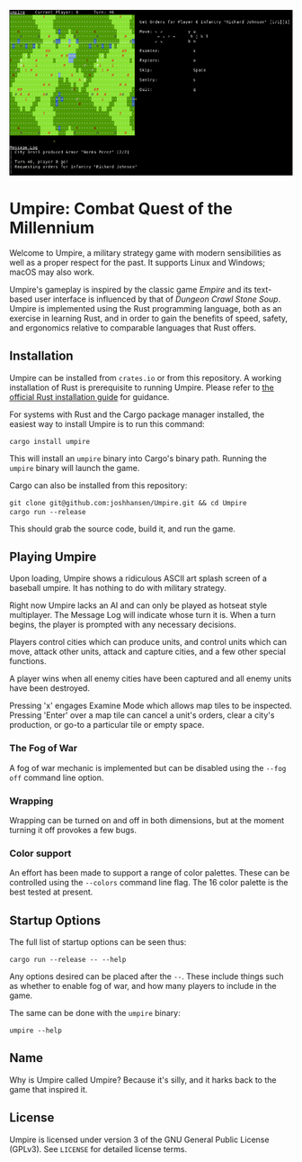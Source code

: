 ![Umpire](/images/Umpire-0.4.png "Umpire")

# Umpire: Combat Quest of the Millennium

Welcome to Umpire, a military strategy game with modern sensibilities as well as
a proper respect for the past. It supports Linux and Windows; macOS may also work.

Umpire's gameplay is inspired by the classic game _Empire_ and its text-based
user interface is influenced by that of _Dungeon Crawl Stone Soup_.
Umpire is implemented using the Rust programming language, both as an exercise
in learning Rust, and in order to gain the benefits of speed, safety, and
ergonomics relative to comparable languages that Rust offers.

## Installation

Umpire can be installed from `crates.io` or from this repository. A working
installation of Rust is prerequisite to running Umpire. Please refer to
[the official Rust installation guide](https://www.rust-lang.org/en-US/install.html)
for guidance.

For systems with Rust and the Cargo package manager installed, the easiest way to
install Umpire is to run this command:

    cargo install umpire

This will install an `umpire` binary into Cargo's binary path. Running the `umpire`
binary will launch the game.

Cargo can also be installed from this repository:

    git clone git@github.com:joshhansen/Umpire.git && cd Umpire
    cargo run --release

This should grab the source code, build it, and run the game.

## Playing Umpire
Upon loading, Umpire shows a ridiculous ASCII art splash screen of a baseball
umpire. It has nothing to do with military strategy.

Right now Umpire lacks an AI and can only be played as hotseat style
multiplayer. The Message Log will indicate whose turn it is. When a turn begins,
the player is prompted with any necessary decisions.

Players control cities which can produce units, and control units which can
move, attack other units, attack and capture cities, and a few other special
functions.

A player wins when all enemy cities have been captured and all enemy units have
been destroyed.

Pressing 'x' engages Examine Mode which allows map tiles to be inspected. Pressing 'Enter' over a map tile can cancel a
unit's orders, clear a city's production, or go-to a particular tile or empty space.

### The Fog of War

A fog of war mechanic is implemented but can be disabled using the `--fog off` command line option.

### Wrapping

Wrapping can be turned on and off in both dimensions, but at the moment turning it off provokes a few bugs.

### Color support

An effort has been made to support a range of color palettes. These can be controlled using the `--colors` command line
flag. The 16 color palette is the best tested at present.

## Startup Options
The full list of startup options can be seen thus:

    cargo run --release -- --help


Any options desired can be placed after the `--`. These include things such as
whether to enable fog of war, and how many players to include in the game.

The same can be done with the `umpire` binary:

    umpire --help


## Name
Why is Umpire called Umpire? Because it's silly, and it harks back to the game
that inspired it.

## License
Umpire is licensed under version 3 of the GNU General Public License (GPLv3).
See `LICENSE` for detailed license terms.
